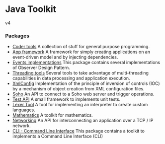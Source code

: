 # Java Toolkit

v4

### Packages

- [Coder tools](https://github.com/rbello/java-toolkit/tree/master/src/core/fr/evolya/javatoolkit/code#coder-tools) A collection of stuff for general purpose programming.
- [App framework](https://github.com/rbello/java-toolkit/tree/master/src/core/fr/evolya/javatoolkit/app#application-framework-api) A framework for simply creating applications on an event-driven model and by injecting dependencies.
- [Events implementations](https://github.com/rbello/java-toolkit/tree/master/src/core/fr/evolya/javatoolkit/events#observer-design-pattern-implementations) This package contains several implementations of Observer Design Pattern.
- [Threading tools](https://github.com/rbello/java-toolkit/tree/master/src/core/fr/evolya/javatoolkit/threading#threading-api) Several tools to take advantage of multi-threading capabilities in data processing and application execution. 
- [XmlConfig](https://github.com/rbello/java-toolkit/tree/master/src/core/fr/evolya/javatoolkit/xmlconfig#xmlconfig-api) Implementation of the principle of inversion of controls (IOC) by a mechanism of object creation from XML configuration files.
- [Soho](https://github.com/rbello/java-toolkit/tree/master/src/core/fr/evolya/javatoolkit/soho#soho-connector-api) An API to connect to a Soho web server and trigger operations.
- [Test API](https://github.com/rbello/java-toolkit/tree/master/src/core/fr/evolya/javatoolkit/test#test-api) A small framework to implements unit tests.
- [Lexer Tool](https://github.com/rbello/java-toolkit/tree/master/src/core/fr/evolya/javatoolkit/lexer#lexer-api) A tool for implementing an interpreter to create custom languages.
- [Mathematics](https://github.com/rbello/java-toolkit/tree/master/src/core/fr/evolya/javatoolkit/math#math-api) A toolkit for mathematics.
- [Networking](https://github.com/rbello/java-toolkit/tree/master/src/core/fr/evolya/javatoolkit/net#network-api) An API for interconnecting an application over a TCP / IP network.
- [CLI - Command Line Interface](https://github.com/rbello/java-toolkit/tree/master/src/core/fr/evolya/javatoolkit/cli#command-line-interface-api) This package contains a toolkit to implements a Command Line Interface (CLI)